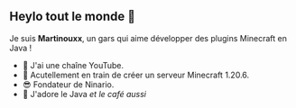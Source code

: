 ## Heylo tout le monde 👋

Je suis **Martinouxx**, un gars qui aime développer des plugins Minecraft en Java !

- 👀 J'ai une chaîne YouTube.
- 🔨 Acutellement en train de créer un serveur Minecraft 1.20.6.
- 😎 Fondateur de Ninario.
- 🚀 J'adore le Java *et le café aussi*
